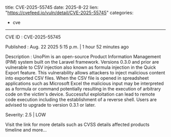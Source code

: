  
title: CVE-2025-55745
date: 2025-8-22
lien: "https://cvefeed.io/vuln/detail/CVE-2025-55745"
categories:
  - cve
---

CVE ID : CVE-2025-55745

Published :  Aug. 22
2025
5:15 p.m. | 1 hour
52 minutes ago

Description : UnoPim is an open-source Product Information Management (PIM) system built on the Laravel framework. Versions 0.3.0 and prior are vulnerable to CSV injection
also known as formula injection
in the Quick Export feature. This vulnerability allows attackers to inject malicious content into exported CSV files. When the CSV file is opened in spreadsheet applications such as Microsoft Excel
the malicious input may be interpreted as a formula or command
potentially resulting in the execution of arbitrary code on the victim's device. Successful exploitation can lead to remote code execution
including the establishment of a reverse shell. Users are advised to upgrade to version 0.3.1 or later.

Severity: 2.5 | LOW

Visit the link for more details
such as CVSS details
affected products
timeline
and more...
